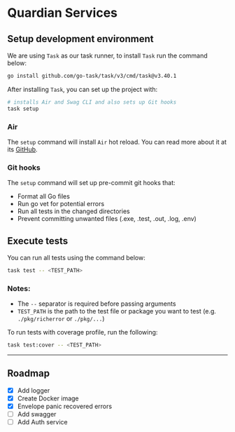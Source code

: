 # Quardian Services

## Setup development environment

We are using `Task` as our task runner, to install `Task` run the command below:

```sh
go install github.com/go-task/task/v3/cmd/task@v3.40.1
```
After installing `Task`, you can set up the project with:

```sh
# installs Air and Swag CLI and also sets up Git hooks
task setup
```

### Air
The `setup` command will install `Air` hot reload. You can read more about it at its [GitHub](https://github.com/air-verse/air).

### Git hooks
The `setup` command will set up pre-commit git hooks that:

- Format all Go files
- Run go vet for potential errors
- Run all tests in the changed directories
- Prevent committing unwanted files (.exe, .test, .out, .log, .env)

## Execute tests

You can run all tests using the command below:

```sh
task test -- <TEST_PATH>
```

### Notes:

- The `--` separator is required before passing arguments
- `TEST_PATH` is the path to the test file or package you want to test (e.g. `./pkg/richerror` or `./pkg/...`)

To run tests with coverage profile, run the following:

```sh
task test:cover -- <TEST_PATH>
```

--- 
## Roadmap

- [x] Add logger
- [x] Create Docker image
- [x] Envelope panic recovered errors
- [ ] Add swagger
- [ ] Add Auth service
